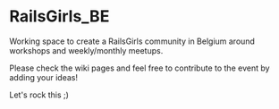 RailsGirls_BE
=============

Working space to create a RailsGirls community in Belgium around workshops and weekly/monthly meetups.

Please check the wiki pages and feel free to contribute to the event by adding your ideas! 

Let's rock this ;)
